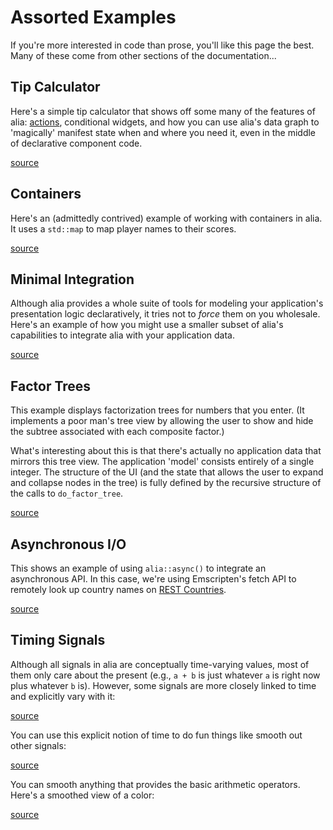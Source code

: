 Assorted Examples
=================

<script>
    init_alia_demos(['tip-calculator-demo', 'loop-macros-demo',
        'for-each-map-demo', 'fetch-country', 'time-signal',
        'number-smoothing', 'color-smoothing', 'factor-tree']);
</script>

If you're more interested in code than prose, you'll like this page the best.
Many of these come from other sections of the documentation...

Tip Calculator
--------------

Here's a simple tip calculator that shows off some many of the features of alia:
[actions](actions.md), conditional widgets, and how you can use alia's data
graph to 'magically' manifest state when and where you need it, even in the
middle of declarative component code.

[source](numerical.cpp ':include :fragment=tip-calculator')

<div class="demo-panel">
<div id="tip-calculator-demo"></div>
</div>

Containers
----------

Here's an (admittedly contrived) example of working with containers in alia.
It uses a `std::map` to map player names to their scores.

[source](tracking.cpp ':include :fragment=for-each-map-demo')

<div class="demo-panel">
<div id="for-each-map-demo"></div>
</div>

Minimal Integration
-------------------

Although alia provides a whole suite of tools for modeling your application's
presentation logic declaratively, it tries not to *force* them on you wholesale.
Here's an example of how you might use a smaller subset of alia's capabilities
to integrate alia with your application data.

[source](tracking.cpp ':include :fragment=loop-macros-demo')

<div class="demo-panel">
<div id="loop-macros-demo"></div>
</div>

Factor Trees
------------

This example displays factorization trees for numbers that you enter. (It
implements a poor man's tree view by allowing the user to show and hide the
subtree associated with each composite factor.)

What's interesting about this is that there's actually no application data that
mirrors this tree view. The application 'model' consists entirely of a single
integer. The structure of the UI (and the state that allows the user to expand
and collapse nodes in the tree) is fully defined by the recursive structure of
the calls to `do_factor_tree`.

[source](numerical.cpp ':include :fragment=factor-tree')

<div class="demo-panel">
<div id="factor-tree"></div>
</div>

Asynchronous I/O
----------------

This shows an example of using `alia::async()` to integrate an asynchronous API.
In this case, we're using Emscripten's fetch API to remotely look up country
names on [REST Countries](https://restcountries.eu).

[source](fetch.cpp ':include :fragment=fetch-country')

<div class="demo-panel">
<div id="fetch-country"></div>
</div>

Timing Signals
--------------

Although all signals in alia are conceptually time-varying values, most of them
only care about the present (e.g., `a + b` is just whatever `a` is right now
plus whatever `b` is). However, some signals are more closely linked to time and
explicitly vary with it:

[source](timing.cpp ':include :fragment=time-signal')

<div class="demo-panel">
<div id="time-signal"></div>
</div>

You can use this explicit notion of time to do fun things like smooth out other
signals:

[source](timing.cpp ':include :fragment=number-smoothing')

<div class="demo-panel">
<div id="number-smoothing"></div>
</div>

You can smooth anything that provides the basic arithmetic operators. Here's a
smoothed view of a color:

[source](timing.cpp ':include :fragment=color-smoothing')

<div class="demo-panel">
<div id="color-smoothing"></div>
</div>
